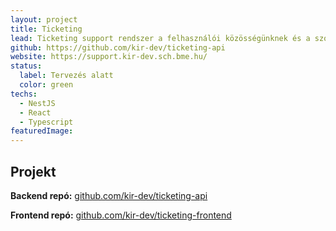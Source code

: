 ```yaml
---
layout: project
title: Ticketing
lead: Ticketing support rendszer a felhasználói közösségünknek és a szolgáltatásaink javítására
github: https://github.com/kir-dev/ticketing-api
website: https://support.kir-dev.sch.bme.hu/
status:
  label: Tervezés alatt
  color: green
techs:
  - NestJS
  - React
  - Typescript
featuredImage:
---
```


## Projekt

**Backend repó:** [github.com/kir-dev/ticketing-api](https://github.com/kir-dev/ticketing-api)

**Frontend repó:** [github.com/kir-dev/ticketing-frontend](https://github.com/kir-dev/ticketing-frontend)
